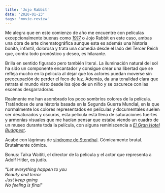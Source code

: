 ```yaml
---
title: 'Jojo Rabbit'
date: '2020-01-23'
tags: 'movie-review'
---
```


Me alegra que en este comienzo de año me encuentre con películas excepcionalmente buenas como [*1917*](https://www.google.es/url?sa=t&rct=j&q=&esrc=s&source=web&cd=1&ved=2ahUKEwjxuritwpnnAhWF3OAKHX1CBksQFjAAegQIBxAC&url=https%3A%2F%2Fwww.imdb.com%2Ftitle%2Ftt8579674%2F&usg=AOvVaw3lXfD-5udEbjH7mnXlFhY3) o Jojo Rabbit en este caso, ambas una obra de arte cinematográfica aunque esta es además una historia bonita, infantil, dolorosa y trata una comedia desde el lado del Tercer Reich que, contra todo pronóstico y deseo, es hilarante.

Brilla en sentido figurado pero también literal. La iluminación natural del sol ha sido un componente encantador y consigue crear una libertad que se refleja mucho en la película al dejar que los actores puedan moverse sin preocupación de perder el foco de luz. Además, da una tonalidad clara que retrata el mundo visto desde los ojos de un niño y se oscurece con las escenas desgarradoras.

Realmente me han asombrado los poco sombríos colores de la película. Tratándose de una historia basada en la Segunda Guerra Mundial, en la que normalmente los colores representados en películas y documentales suelen ser desaturados y oscuros, esta película está llena de saturaciones fuertes y armonías visuales que me hacían pensar que estaba viendo un cuadro de un museo durante toda la película, con alguna reminiscencia a [*El Gran Hotel Budapest*](https://www.google.es/url?sa=t&rct=j&q=&esrc=s&source=web&cd=31&ved=2ahUKEwjX1LqfwpnnAhUQnxQKHTe5BIIQoiQwHnoECBkQBw&url=https%3A%2F%2Fwww.imdb.com%2Ftitle%2Ftt2278388%2F&usg=AOvVaw1BLaSKUMq-xdiQerF2ID4u).

Acabé con lágrimas de [síndrome de Stendhal](https://es.wikipedia.org/wiki/S%C3%ADndrome_de_Stendhal). Cómicamente brutal. Brutalmente cómica.

Bonus: Taika Waititi, el director de la película y el actor que representa a Adolf Hitler, es judío.

“*Let everything happen to you*  
*Beauty and terror*  
*Just keep going*  
*No feeling is final*"